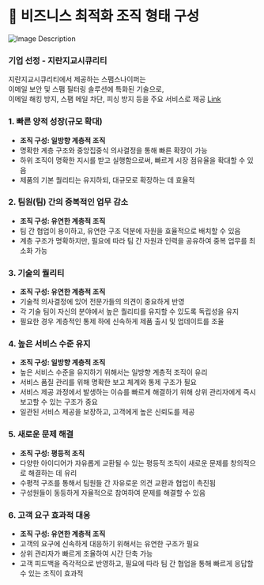 # 👥 비즈니스 최적화 조직 형태 구성
![Image Description](https://github.com/angrybird24/KiwonTech_Team/blob/main/%EC%A7%81%EB%AC%B4%EC%8B%AC%ED%99%94%EA%B5%90%EC%9C%A1/%EC%A0%84%EB%9E%B5%EA%B8%B0%ED%9A%8D%EC%8B%A4%EC%8A%B5/images/%E1%84%80%E1%85%A8%E1%84%8E%E1%85%B3%E1%86%BC%E1%84%8C%E1%85%A5%E1%86%A8%E1%84%8C%E1%85%A9%E1%84%8C%E1%85%B5%E1%86%A8.png?raw=true)

### 기업 선정 - 지란지교시큐리티
지란지교시큐리티에서 제공하는 스팸스나이퍼는  
이메일 보안 및 스팸 필터링 솔루션에 특화된 기술으로,  
이메일 해킹 방지, 스팸 메일 차단, 피싱 방지 등을 주요 서비스로 제공
[Link](https://www.jiransecurity.com/products/spamsniper)

### 1. 빠른 양적 성장(규모 확대)
* __조직 구성: 일방향 계층적 조직__
* 명확한 계층 구조와 중앙집중식 의사결정을 통해 빠른 확장이 가능
* 하위 조직이 명확한 지시를 받고 실행함으로써, 빠르게 시장 점유율을 확대할 수 있음
* 제품의 기본 퀄리티는 유지하되, 대규모로 확장하는 데 효율적

### 2. 팀원(팀) 간의 중복적인 업무 감소
* __조직 구성: 유연한 계층적 조직__
* 팀 간 협업이 용이하고, 유연한 구조 덕분에 자원을 효율적으로 배치할 수 있음
* 계층 구조가 명확하지만, 필요에 따라 팀 간 자원과 인력을 공유하여 중복 업무를 최소화 가능

### 3. 기술의 퀄리티
* __조직 구성: 유연한 계층적 조직__
* 기술적 의사결정에 있어 전문가들의 의견이 중요하게 반영
* 각 기술 팀이 자신의 분야에서 높은 퀄리티를 유지할 수 있도록 독립성을 유지
* 필요한 경우 계층적인 통제 하에 신속하게 제품 출시 및 업데이트를 조율

### 4. 높은 서비스 수준 유지
* __조직 구성: 일방향 계층적 조직__
* 높은 서비스 수준을 유지하기 위해서는 일방향 계층적 조직이 유리
* 서비스 품질 관리를 위해 명확한 보고 체계와 통제 구조가 필요
* 서비스 제공 과정에서 발생하는 이슈를 빠르게 해결하기 위해 상위 관리자에게 즉시 보고할 수 있는 구조가 중요
* 일관된 서비스 제공을 보장하고, 고객에게 높은 신뢰도를 제공

### 5. 새로운 문제 해결
* __조직 구성: 평등적 조직__
* 다양한 아이디어가 자유롭게 교환될 수 있는 평등적 조직이 새로운 문제를 창의적으로 해결하는 데 유리
* 수평적 구조를 통해서 팀원들 간 자유로운 의견 교환과 협업이 촉진됨
* 구성원들이 동등하게 자율적으로 참여하여 문제를 해결할 수 있음

### 6. 고객 요구 효과적 대응
* __조직 구성: 유연한 계층적 조직__
* 고객의 요구에 신속하게 대응하기 위해서는 유연한 구조가 필요
* 상위 관리자가 빠르게 조율하여 시간 단축 가능
* 고객 피드백을 즉각적으로 반영하고, 필요에 따라 팀 간 협업을 통해 빠르게 응답할 수 있는 조직이 효과적
